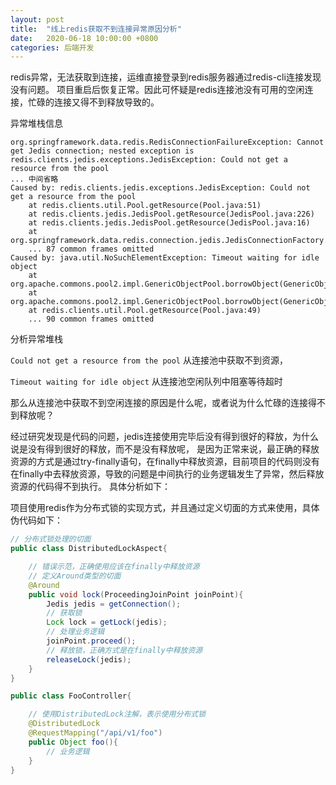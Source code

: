```yaml
---
layout: post
title:  "线上redis获取不到连接异常原因分析"
date:   2020-06-18 10:00:00 +0800
categories: 后端开发
---
```


redis异常，无法获取到连接，运维直接登录到redis服务器通过redis-cli连接发现没有问题。
项目重启后恢复正常。因此可怀疑是redis连接池没有可用的空闲连接，忙碌的连接又得不到释放导致的。

异常堆栈信息

```
org.springframework.data.redis.RedisConnectionFailureException: Cannot get Jedis connection; nested exception is redis.clients.jedis.exceptions.JedisException: Could not get a resource from the pool
... 中间省略
Caused by: redis.clients.jedis.exceptions.JedisException: Could not get a resource from the pool
	at redis.clients.util.Pool.getResource(Pool.java:51)
	at redis.clients.jedis.JedisPool.getResource(JedisPool.java:226)
	at redis.clients.jedis.JedisPool.getResource(JedisPool.java:16)
	at org.springframework.data.redis.connection.jedis.JedisConnectionFactory.fetchJedisConnector(JedisConnectionFactory.java:194)
	... 87 common frames omitted
Caused by: java.util.NoSuchElementException: Timeout waiting for idle object
	at org.apache.commons.pool2.impl.GenericObjectPool.borrowObject(GenericObjectPool.java:449)
	at org.apache.commons.pool2.impl.GenericObjectPool.borrowObject(GenericObjectPool.java:363)
	at redis.clients.util.Pool.getResource(Pool.java:49)
	... 90 common frames omitted
```

分析异常堆栈

`Could not get a resource from the pool` 从连接池中获取不到资源，

`Timeout waiting for idle object` 从连接池空闲队列中阻塞等待超时

那么从连接池中获取不到空闲连接的原因是什么呢，或者说为什么忙碌的连接得不到释放呢？

经过研究发现是代码的问题，jedis连接使用完毕后没有得到很好的释放，为什么说是没有得到很好的释放，而不是没有释放呢，
是因为正常来说，最正确的释放资源的方式是通过try-finally语句，在finally中释放资源，目前项目的代码则没有在finally中去释放资源，导致的问题是中间执行的业务逻辑发生了异常，然后释放资源的代码得不到执行。
具体分析如下：

项目使用redis作为分布式锁的实现方式，并且通过定义切面的方式来使用，具体伪代码如下：

```java
// 分布式锁处理的切面
public class DistributedLockAspect{

    // 错误示范，正确使用应该在finally中释放资源
    // 定义Around类型的切面
    @Around
    public void lock(ProceedingJoinPoint joinPoint){
        Jedis jedis = getConnection();
        // 获取锁
        Lock lock = getLock(jedis);
        // 处理业务逻辑
        joinPoint.proceed(); 
        // 释放锁，正确方式是在finally中释放资源
        releaseLock(jedis);
    }
}

public class FooController{

    // 使用DistributedLock注解，表示使用分布式锁
    @DistributedLock
    @RequestMapping("/api/v1/foo")
    public Object foo(){
        // 业务逻辑
    }
}
```